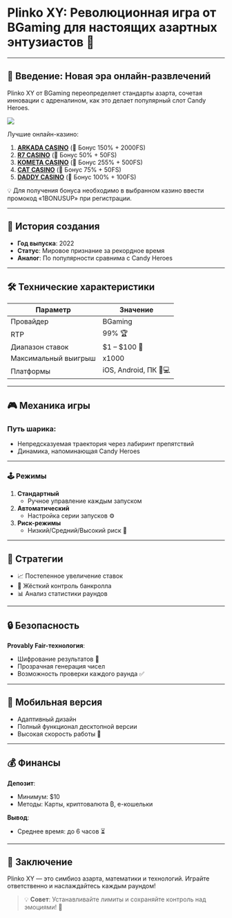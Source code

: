 # Plinko XY: Революционная игра от BGaming для настоящих азартных энтузиастов 🎰

---

## 🌟 Введение: Новая эра онлайн-развлечений  
Plinko XY от BGaming переопределяет стандарты азарта, сочетая инновации с адреналином, как это делает популярный слот Candy Heroes.

[![](https://i.ibb.co/V0sL31NS/Plinko-app.jpg)](https://clck.ru/3Hr27o)

Лучшие онлайн-казино:

1. **[ARKADA CASINO](https://clck.ru/3Hr27o "ARKADA CASINO")** (🎁 Бонус 150% + 2000FS)
2. **[R7 CASINO](https://clck.ru/3HsT58 "R7 CASINO")** (🎁 Бонус 50% + 50FS)
3. **[KOMETA CASINO](https://clck.ru/3JHf2X "KOMETA CASINO")** (🎁 Бонус 255% + 500FS)
4. **[CAT CASINO](https://clck.ru/3HsTGi "CAT CASINO")** (🎁 Бонус 75% + 50FS)
5. **[DADDY CASINO](https://clck.ru/3HsTSj "DADDY CASINO")** (🎁 Бонус 100% + 100FS)

💡 Для получения бонуса необходимо в выбранном казино ввести промокод «1BONUSUP» при регистрации.


---

## 📜 История создания  
- **Год выпуска**: 2022  
- **Статус**: Мировое признание за рекордное время  
- **Аналог**: По популярности сравнима с Candy Heroes  

---

## 🛠 Технические характеристики  
| Параметр               | Значение                          |  
|-------------------------|-----------------------------------|  
| Провайдер               | BGaming                           |  
| RTP                     | 99% 🏆                            |  
| Диапазон ставок         | $1 – $100 💸                      |  
| Максимальный выигрыш    | x1000                             |  
| Платформы               | iOS, Android, ПК 📱💻             |  

---

## 🎮 Механика игры  
### Путь шарика:  
- Непредсказуемая траектория через лабиринт препятствий  
- Динамика, напоминающая Candy Heroes  

---

### 🕹 Режимы  
1. **Стандартный**  
   - Ручное управление каждым запуском  
2. **Автоматический**  
   - Настройка серии запусков ⚙️  
3. **Риск-режимы**  
   - Низкий/Средний/Высокий риск 🎲  

---

## 🧠 Стратегии  
- 📈 Постепенное увеличение ставок  
- 💼 Жёсткий контроль банкролла  
- 📊 Анализ статистики раундов  

---

## 🔒 Безопасность  
**Provably Fair-технология**:  
- Шифрование результатов 🔐  
- Прозрачная генерация чисел  
- Возможность проверки каждого раунда ✅  

---

## 📱 Мобильная версия  
- Адаптивный дизайн  
- Полный функционал десктопной версии  
- Высокая скорость работы 🚀  

---

## 💰 Финансы  
**Депозит**:  
- Минимум: $10  
- Методы: Карты, криптовалюта ₿, e-кошельки  

**Вывод**:  
- Среднее время: до 6 часов ⏳  

---

## 🚀 Заключение  
Plinko XY — это симбиоз азарта, математики и технологий. Играйте ответственно и наслаждайтесь каждым раундом!  

> 💡 **Совет**: Устанавливайте лимиты и сохраняйте контроль над эмоциями! 🎯
